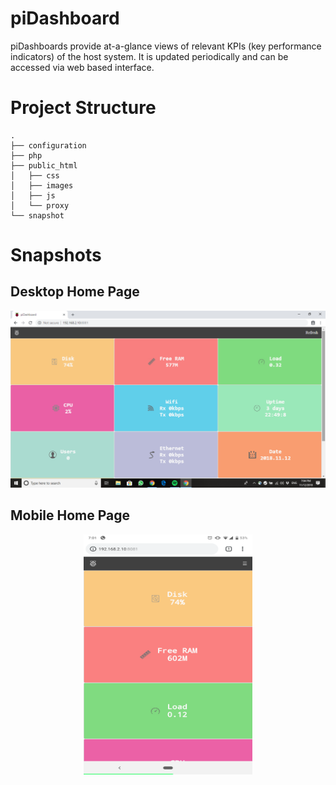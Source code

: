 # piDashboard
piDashboards provide at-a-glance views of relevant KPIs (key performance indicators) of the host system. It is updated periodically and can be accessed via web based interface. 

# Project Structure
    .
    ├── configuration
    ├── php
    ├── public_html
    │   ├── css
    │   ├── images
    │   ├── js
    │   └── proxy
    └── snapshot

# Snapshots

## Desktop Home Page

<div align="left"><img src="./snapshot/Home.png" alt="Desktop home page"</img></div>

## Mobile Home Page

<div align="center"><img src="./snapshot/Home-Mobile.png" alt="Mobile home page" width="270px" height="384px"</img></div>
